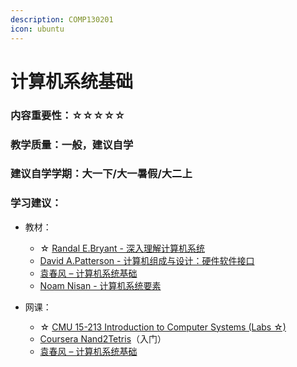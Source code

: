 ```yaml
---
description: COMP130201
icon: ubuntu
---
```


# 计算机系统基础

### 内容重要性：☆☆☆☆☆

### 教学质量：一般，建议自学

### 建议自学学期：大一下/大一暑假/大二上

### 学习建议：

* 教材：
  * ☆ [Randal E.Bryant - 深入理解计算机系统](https://book.douban.com/subject/26912767/)
  * [David A.Patterson - 计算机组成与设计：硬件软件接口](https://book.douban.com/subject/10441748/)
  * [袁春风 – 计算机系统基础](https://book.douban.com/subject/30295940/)
  * [Noam Nisan - 计算机系统要素](https://book.douban.com/subject/1998341/)
*   网课：

    * ☆ [CMU 15-213 Introduction to Computer Systems (Labs ☆)](https://csdiy.wiki/%E4%BD%93%E7%B3%BB%E7%BB%93%E6%9E%84/CSAPP/)
    * [Coursera Nand2Tetris](https://csdiy.wiki/%E4%BD%93%E7%B3%BB%E7%BB%93%E6%9E%84/N2T/)（入门）
    * [袁春风 – 计算机系统基础](https://www.bilibili.com/video/BV19J411T7rq)

